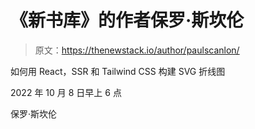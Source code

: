 # 《新书库》的作者保罗·斯坎伦

> 原文：<https://thenewstack.io/author/paulscanlon/>

如何用 React，SSR 和 Tailwind CSS 构建 SVG 折线图

2022 年 10 月 8 日早上 6 点

保罗·斯坎伦
